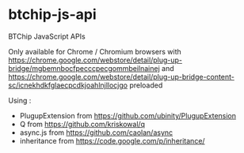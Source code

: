btchip-js-api
=============

BTChip JavaScript APIs

Only available for Chrome / Chromium browsers with https://chrome.google.com/webstore/detail/plug-up-bridge/mgbemnbocfpecccpecgommbeilnainej and https://chrome.google.com/webstore/detail/plug-up-bridge-content-sc/icnekhdkfglaecpcdkjoahlnjllocjgo preloaded

Using :

  * PlugupExtension from https://github.com/ubinity/PlugupExtension
  * Q from https://github.com/kriskowal/q
  * async.js from https://github.com/caolan/async
  * inheritance from https://code.google.com/p/inheritance/

